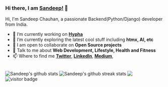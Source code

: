 ### Hi there, I am [Sandeep!](https://sandeep-chauhan.com) 👋

<!-- <br /> -->

Hi, I'm Sandeep Chauhan, a passionate Backend(Python/Django) developer from India.

- 🔭 I’m currently working on **[Hypha](github.com/HyphaApp/hypha)**
- 🌱 I’m currently exploring the latest cool stuff including **htmx, AI, etc**
- 👯 I am open to collaborate on **Open Source projects**
- 💬 Talk to me about **Web Development, Lifestyle, Health and Fitness**
- 📫 Where to find me **[Twitter](https://twitter.com/sandeepsajan0)**, **[LinkedIn](https://www.linkedin.com/in/sandeepsajan0/)**, **[Medium](https://sandeepsajan0.medium.com)**,

<br />

<img align="center" src="https://github-readme-stats-anuraghazra1.vercel.app/api?username=sandeepsajan0&show_icons=true&include_all_commits=true&theme=material-palenight&count_private=true" alt="Sandeep's github stats" />

<img align="center" src="https://github-readme-streak-stats.herokuapp.com/?user=sandeepsajan0&theme=material-palenight&hide_border=true" alt="Sandeep's github streak stats" />
<img align="center" src="https://github-readme-stats-anuraghazra1.vercel.app/api/top-langs/?username=sandeepsajan0&layout=compact&theme=material-palenight" />

<img src="https://visitor-badge.glitch.me/badge?page_id=sandeepsajan0.sandeepsajan0" alt="visitor badge"/>

<!-- <img src="https://gitwar.herokuapp.com/badge?username=sandeepsajan0&color=green&label=profile+views" alt="Profile visitor badge" /> -->
